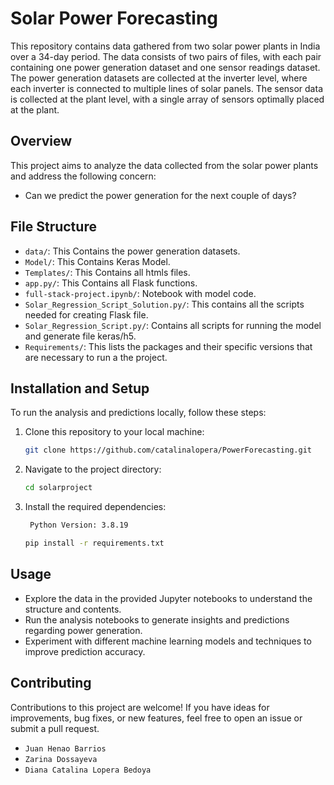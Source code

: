 # Solar Power Forecasting

This repository contains data gathered from two solar power plants in India over a 34-day period. The data consists of two pairs of files, with each pair containing one power generation dataset and one sensor readings dataset. The power generation datasets are collected at the inverter level, where each inverter is connected to multiple lines of solar panels. The sensor data is collected at the plant level, with a single array of sensors optimally placed at the plant.

## Overview

This project aims to analyze the data collected from the solar power plants and address the following concern:

- Can we predict the power generation for the next couple of days?

## File Structure

- `data/`: This Contains the power generation datasets.
- `Model/`: This Contains Keras Model.
- `Templates/`: This Contains all htmls files.
- `app.py/`: This Contains all Flask functions.
- `full-stack-project.ipynb/`: Notebook with model code. 
- `Solar_Regression_Script_Solution.py/`: This contains all the scripts needed for creating Flask file.
- `Solar_Regression_Script.py/`: Contains all scripts for running the model and generate file keras/h5.
- `Requirements/`:  This lists the packages and their specific versions that are necessary to run a the project.  

## Installation and Setup

To run the analysis and predictions locally, follow these steps:

1. Clone this repository to your local machine:

    ```bash
    git clone https://github.com/catalinalopera/PowerForecasting.git
    ```

2. Navigate to the project directory:

    ```bash
    cd solarproject
    ```

3. Install the required dependencies:

   ```bash
    Python Version: 3.8.19
    ```

    ```bash
    pip install -r requirements.txt
    ```

## Usage

- Explore the data in the provided Jupyter notebooks to understand the structure and contents.
- Run the analysis notebooks to generate insights and predictions regarding power generation.
- Experiment with different machine learning models and techniques to improve prediction accuracy.

## Contributing

Contributions to this project are welcome! If you have ideas for improvements, bug fixes, or new features, feel free to open an issue or submit a pull request.

- `Juan Henao Barrios`
- `Zarina Dossayeva `
- `Diana Catalina Lopera Bedoya`

